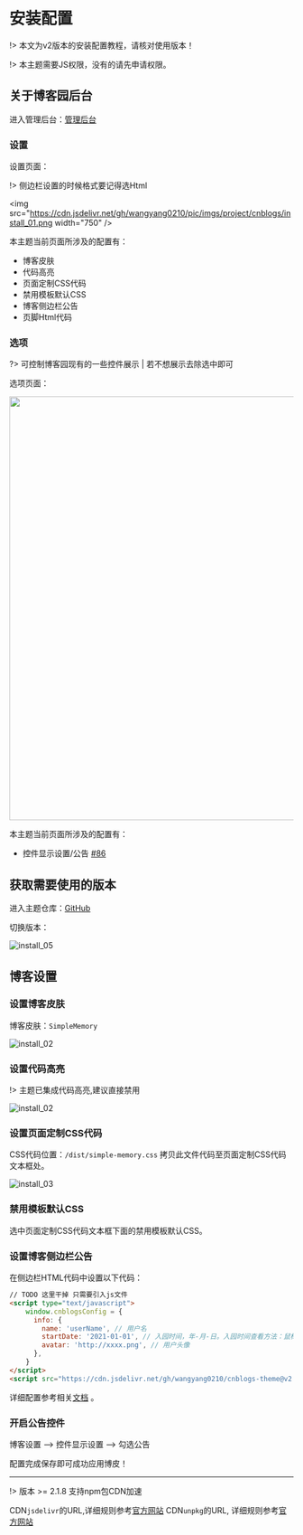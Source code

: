 # 安装配置

!> 本文为v2版本的安装配置教程，请核对使用版本！

!> 本主题需要JS权限，没有的请先申请权限。

## 关于博客园后台

进入管理后台：[管理后台](https://i.cnblogs.com/Configure.aspx)

### 设置

设置页面：

!> 侧边栏设置的时候格式要记得选Html

<img src="https://cdn.jsdelivr.net/gh/wangyang0210/pic/imgs/project/cnblogs/install_01.png width="750" />

本主题当前页面所涉及的配置有：

- 博客皮肤
- 代码高亮
- 页面定制CSS代码
- 禁用模板默认CSS
- 博客侧边栏公告
- 页脚Html代码

### 选项

?> 可控制博客园现有的一些控件展示 | 若不想展示去除选中即可

选项页面：

<img src="https://cdn.jsdelivr.net/gh/wangyang0210/pic/imgs/project/cnblogs/install_07.png" width="750" />

本主题当前页面所涉及的配置有：

- 控件显示设置/公告 [#86](https://github.com/BNDong/Cnblogs-Theme-SimpleMemory/issues/86)

## 获取需要使用的版本

进入主题仓库：[GitHub](https://github.com/wangyang0210/cnblogs-theme)

切换版本：

![install_05](https://cdn.jsdelivr.net/gh/wangyang0210/pic/imgs/project/cnblogs/install_05.png)

## 博客设置

### 设置博客皮肤

博客皮肤：```SimpleMemory```

![install_02](https://cdn.jsdelivr.net/gh/wangyang0210/pic/imgs/project/cnblogs/install_02.png)

### 设置代码高亮

!> 主题已集成代码高亮,建议直接禁用

![install_02](https://cdn.jsdelivr.net/gh/wangyang0210/pic/imgs/project/cnblogs/install_08.png)

### 设置页面定制CSS代码

CSS代码位置：```/dist/simple-memory.css``` 拷贝此文件代码至页面定制CSS代码文本框处。

![install_03](https://cdn.jsdelivr.net/gh/wangyang0210/pic/imgs/project/cnblogs/install_03.png)

### 禁用模板默认CSS

选中页面定制CSS代码文本框下面的禁用模板默认CSS。

### 设置博客侧边栏公告

在侧边栏HTML代码中设置以下代码：

```html
// TODO 这里干掉 只需要引入js文件
<script type="text/javascript">
    window.cnblogsConfig = {
      info: {
        name: 'userName', // 用户名
        startDate: '2021-01-01', // 入园时间，年-月-日。入园时间查看方法：鼠标停留园龄时间上，会显示入园时间
        avatar: 'http://xxxx.png', // 用户头像
      },
    }
</script>
<script src="https://cdn.jsdelivr.net/gh/wangyang0210/cnblogs-theme@v2.2.4/dist/simple-memory.js" defer></script>
```

详细配置参考相关[文档](https://wangyang0210.github.io/cnblogs-theme/v2/#/Docs/Customization/config) 。

### 开启公告控件

博客设置 --> 控件显示设置 --> 勾选公告

配置完成保存即可成功应用博皮！

---
!> 版本 >= 2.1.8 支持npm包CDN加速

CDN`jsdelivr`的URL,详细规则参考[官方网站](https://www.jsdelivr.com/) 
CDN`unpkg`的URL, 详细规则参考[官方网站](https://www.unpkg.com/)
